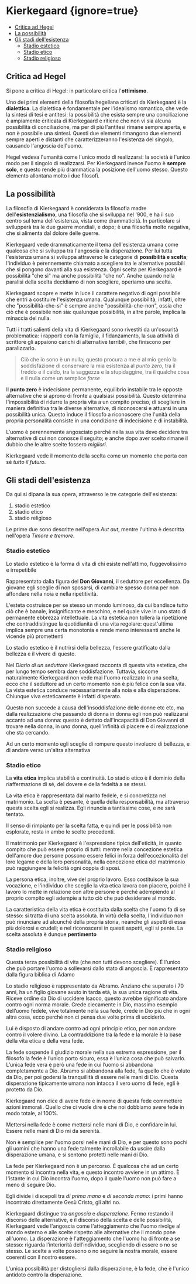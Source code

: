 # Kierkegaard {ignore=true}


<!-- @import "[TOC]" {cmd="toc" depthFrom=1 depthTo=6 orderedList=false} -->
<!-- code_chunk_output -->

- [Critica ad Hegel](#critica-ad-hegel)
- [La possibilità](#la-possibilità)
- [Gli stadi dell'esistenza](#gli-stadi-dellesistenza)
  - [Stadio estetico](#stadio-estetico)
  - [Stadio etico](#stadio-etico)
  - [Stadio religioso](#stadio-religioso)

<!-- /code_chunk_output -->

## Critica ad Hegel

Si pone a critica di Hegel: in particolare critica l'**ottimismo**.

Uno dei primi elementi della filosofia hegeliana criticati da Kierkegaard è la **dialettica**. La dialettica è fondamentale per l'idealismo romantico, che vede la sintesi di tesi e antitesi: la possibilità che esista sempre una conciliazione è ampiamente criticata di Kierkegaard e ritiene che non vi sia alcuna possibilità di conciliazione, ma per di più l'antitesi rimane sempre aperta, e non è possibile una sintesi. Questi due elementi rimangono due elementi sempre aperti e distanti che caratterizzeranno l'esistenza del singolo, causando l'angoscia dell'uomo.

Hegel vedeva l'umanità come l'unico modo di realizzarsi: la società è l'unico modo per il singolo di realizzarsi.
Per Kierkegaard invece l'uomo è **sempre solo**, e questo rende più drammatica la posizione dell'uomo stesso.
Questo elemento allontana molto i due filosofi.

## La possibilità

La filosofia di Kierkegaard è considerata la filosofia madre dell'**esistenzialismo**, una filosofia che si sviluppa nel '900, e ha il suo centro sul tema dell'esistenza, vista come drammaticità. In particolare si svilupperà tra le due guerre mondiali, e dopo; è una filosofia molto negativa, che si alimenta dal dolore delle guerre.

Kierkegaard vede drammaticamente il tema dell'esistenza umana come qualcosa che si sviluppa tra l'angoscia e la disperazione. Per lui tutta l'esistenza umana si sviluppa attraverso le categorie di **possibilità e scelta**; l'individuo è perennemente chiamato a scegliere tra le alternative possibili che si pongono davanti alla sua esistenza. Ogni scelta per Kierkegaard è possibilità "che sì" ma anche possibilità "che no".
Anche quando nella paralisi della scelta decidiamo di non scegliere, operiamo una scelta.

Kierkegaard scopre e mette in luce il carattere negativo di ogni possibile che entri a costituire l'esistenza umana. Qualunque possibilità, infatti, oltre che "possibilità-che-sì" è sempre anche "possibilità-che-non", ossia che ciò che è possibile non sia: qualunque possibilità, in altre parole, implica la minaccia del nulla.

Tutti i tratti salienti della vita di Kierkegaard sono rivestiti da un'oscurità problematica: i rapporti con la famiglia, il fidanzamento, la sua attività di scrittore gli appaiono carichi di alternative terribili, che finiscono per paralizzarlo.

> Ciò che io sono è un nulla; questo procura a me e al mio genio la soddisfazione di conservare la mia esistenza al _punto zero_, tra il freddo e il caldo, tra la saggezza e la stupidaggine, tra il qualche cosa e il nulla come un semplice _forse_

Il **punto zero** è indecisione permanente, equilibrio instabile tra le opposte alternative che si aprono di fronte a qualsiasi possibilità. Questo determina l'impossibilità di ridurre la propria vita a un compito preciso, di scegliere in maniera definitiva tra le diverse alternative, di riconoscersi e attuarsi in una possibilità unica. Questo induce il filosofo a riconoscere che l'unità della propria personalità consiste in una condizione di indecisione e di instabilità.

L'uomo è perennemente angosciato perché nella sua vita deve decidere tra alternative di cui non conosce il seguito; e anche dopo aver scelto rimane il dubbio che le altre scelte fossero _migliori_.

Kierkegaard vede il momento della scelta come un momento che porta con sé _tutto il futuro_.

## Gli stadi dell'esistenza

Da qui si dipana la sua opera, attraverso le tre categorie dell'esistenza:
1. stadio estetico
2. stadio etico
3. stadio religioso

Le prime due sono descritte nell'opera _Aut aut_, mentre l'ultima è descritta nell'opera _Timore e tremore_.

### Stadio estetico

Lo stadio estetico è la forma di vita di chi esiste nell'attimo, fuggevolissimo e irrepetibile

Rappresentato dalla figura del **Don Giovanni**, il seduttore per eccellenza. Da giovane egli sceglie di non sposarsi, di cambiare spesso donna per non affondare nella noia e nella ripetitività.

L'esteta costruisce per se stesso un mondo luminoso, da cui bandisce tutto ciò che è banale, insignificante e meschino, e nel quale vive in uno stato di permanente ebbrezza intellettuale. La vita estetica non tollera la ripetizione che contraddistingue la quotidianità di una vita regolare: quest'ultima implica sempre una certa monotonia e rende meno interessanti anche le vicende più promettenti

Lo stadio estetico è il nutrirsi della bellezza, l'essere gratificato dalla bellezza e il vivere di questo.

Nel _Diario di un seduttore_ Kierkegaard racconta di questa vita estetica, che per lungo tempo sembra dare soddisfazione. Tuttavia, siccome naturalmente Kierkegaard non vede mai l'uomo realizzato in una scelta, ecco che il seduttore ad un certo momento non è più felice con la sua vita.
La vista estetica conduce necessariamente alla noia e alla disperazione. Chiunque viva esteticamente è infatti disperato.

Questo non succede a causa dell'insoddisfazione delle donne etc etc, ma dalla realizzazione che passando di donna in donna egli non può realizzarsi accanto ad una donna: questo è dettato dall'incapacità di Don Giovanni di trovare nella donna, in _una_ donna, quell'infinità di piacere e di realizzazione che sta cercando.

Ad un certo momento egli sceglie di rompere questo involucro di bellezza, e di andare verso un'altra alternativa

### Stadio etico

La **vita etica** implica stabilità e continuità. Lo stadio etico è il dominio della riaffermazione di sé, del dovere e della fedeltà a se stessi.

La vita etica è rappresentata dal marito fedele, e si concretizza nel matrimonio.
La scelta è pesante, è quella della responsabilità, ma attraverso questa scelta egli si realizza.
Egli rinuncia a tantissime cose, e ne sarà tentato.

Il senso di rimpianto per la scelta fatta, e quindi per le possibilità non esplorate, resta in ambo le scelte precedenti.

Il matrimonio per Kierkegaard è l'espressione tipica dell'eticità, in quanto compito che può essere proprio di tutti: mentre nella concezione estetica dell'amore due persone possono essere felici in forza dell'eccezionalità del loro legame e della loro personalità, nella concezione etica del matrimonio può raggiungere la felicità ogni coppia di sposi.

La persona etica, inoltre, vive del proprio lavoro. Esso costituisce la sua vocazione, e l'individuo che sceglie la vita etica lavora con piacere, poiché il lavoro lo mette in relazione con altre persone e perché adempiendo al proprio compito egli adempie a tutto ciò che può desiderare al mondo.

La caratteristica della vita etica è costituita dalla scelta che l'uomo fa di se stesso: si tratta di una scelta assoluta.
In virtù della scelta, l'individuo non può rinunciare ad alcunché della propria storia, neanche gli aspetti di essa più dolorosi e crudeli; e nel riconoscersi in questi aspetti, egli si pente. La scelta assoluta è dunque **pentimento**

### Stadio religioso

Questa terza possibilità di vita (che non tutti devono scegliere).
È l'unico che può portare l'uomo a sollevarsi dallo stato di angoscia.
È rappresentato dalla figura biblica di Adamo

Lo stadio religioso è rappresentato da Abramo. Anziano che superato i 70 anni, ha un figlio giovane avuto in tarda età, la sua unica ragione di vita. Riceve ordine da Dio di uccidere Isacco, questo avrebbe significato andare contro ogni norma morale. Crede ciecamente in Dio, massimo esempio dell’uomo fedele, vive totalmente nella sua fede, crede in Dio più che in ogni altra cosa, ecco perché non ci pensa due volte prima di ucciderlo.

Lui è disposto di andare contro ad ogni principio etico, per non andare contro il volere divino. La contraddizione tra la fede e la morale è la base della vita etica e della vera fede.

La fede sospende il giudizio morale nella sua estrema espressione, per il filosofo la fede è l’unico porto sicuro, essa è l’unica cosa che può salvarlo. L’unica fede vera è però una fede in cui l’uomo si abbandona completamente a Dio. Abramo si abbandona alla fede, fa quello che è voluto da Dio, per poi godersi la tranquillità di essere nelle mani di Dio. Questa disperazione tipicamente umana non intacca il vero uomo di fede, egli è protetto da Dio.

Kierkegaard non dice di avere fede e in nome di questa fede commettere azioni immorali. Quello che ci vuole dire è che noi dobbiamo avere fede in modo totale, al 100%.

Mettersi nella fede è come mettersi nelle mani di Dio, e confidare in lui. Essere nelle mani di Dio mi da serenità.

Non è semplice per l'uomo porsi nelle mani di Dio, e per questo sono pochi gli uomini che hanno una fede talmente incrollabile da uscire dalla disperazione umana, e si sentono protetti nelle mani di Dio.

La fede per Kierkegaard non è un percorso. È qualcosa che ad un certo momento si incontra nella vita, e questo incontro avviene in un attimo. È l'istante in cui Dio incontra l'uomo, dopo il quale l'uomo non può fare a meno di seguire Dio.

Egli divide i discepoli tra _di prima mano_ e _di seconda mano_: i primi hanno incontrato direttamente Gesù Cristo, gli altri no.

Kierkegaard distingue tra _angoscia_ e _disperazione_. Fermo restando il discorso delle alternative, e il discorso della scelta e delle possibilità, Kierkegaard vede l'angoscia come l'atteggiamento che l'uomo rivolge al mondo esterno e alle scelte rispetto alle alternative che il mondo pone all'uomo. La disperazione è l'atteggiamento che l'uomo ha di fronte a se stesso: riguarda l’interiorità dell’individuo, scegliendo di essere o no se stesso. Le scelte a volte possono o no seguire la nostra morale, essere coerenti con il nostro essere..

L'unica possibilità per distogliersi dalla disperazione, è la fede, che è l'unico antidoto contro la disperazione.
